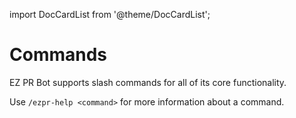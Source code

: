 import DocCardList from '@theme/DocCardList';

# Commands

EZ PR Bot supports slash commands for all of its core functionality.

Use `/ezpr-help <command>` for more information about a command.

<DocCardList />

